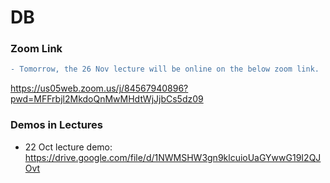 # DB

### Zoom Link
```diff
- Tomorrow, the 26 Nov lecture will be online on the below zoom link.
```
https://us05web.zoom.us/j/84567940896?pwd=MFFrbjl2MkdoQnMwMHdtWjJjbCs5dz09




### Demos in Lectures 
- 22 Oct lecture demo: https://drive.google.com/file/d/1NWMSHW3gn9klcuioUaGYwwG19I2QJOvt

<!--
```diff
+ Tomorrow, 04 Sep, there will be no new lecture. 
+ I will be available at the below zoom link to answer any issue you have.
+ Feel free not to attend.
- Finally, share this info with your colleagues. 
```
-->

<!-- 
- The above file has been updated, including the 22 October lecture.
## Lectures
- **Lecture 1** 
  - File "DFo1.pdf" https://raw.githubusercontent.com/fcai-b/db/main/DFo1.pdf
-->
